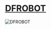 # [DFROBOT](https://www.dfrobot.com.cn/)
![DFROBOT](https://www.dfrobot.com.cn/themes/dfcn_v3/js/home/assets/images/DFRobotLogo.png)